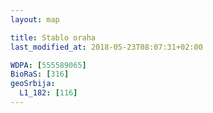 ```yaml
---
layout: map

title: Stablo oraha
last_modified_at: 2018-05-23T08:07:31+02:00

WDPA: [555589065]
BioRaS: [316]
geoSrbija:
  L1_182: [116]
---
```

